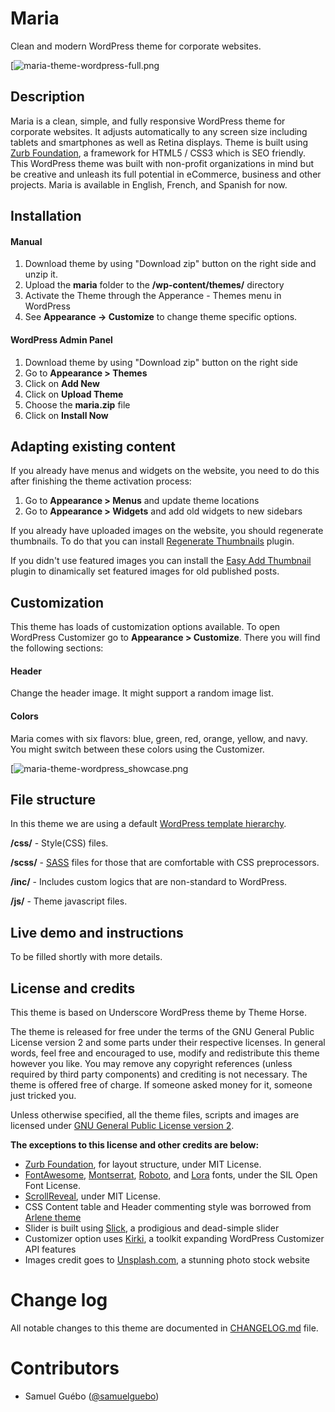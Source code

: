 # Maria
Clean and modern WordPress theme for corporate websites.

[![maria-theme-wordpress-full.png](http://samuelguebo.co/medias/uploads/2018/01/maria-theme-wordpress_showcase-2-1024x871.jpg)

## Description
Maria is a clean, simple, and fully responsive WordPress theme for corporate websites.
It adjusts automatically to any screen size including tablets and smartphones as well as Retina displays. Theme is built using [Zurb Foundation](https://github.com/zurb/foundation-sites), a  framework for HTML5 / CSS3 which is SEO friendly. This WordPress theme was built with non-profit organizations in mind but be creative and unleash its full potential in eCommerce, business and other projects. Maria is available in English, French, and Spanish for now.



## Installation

#### Manual

1. Download theme by using "Download zip" button on the right side and unzip it.
2. Upload the **maria** folder to the **/wp-content/themes/** directory
3. Activate the Theme through the Apperance - Themes menu in WordPress
4. See **Appearance -> Customize**  to change theme specific options.

#### WordPress Admin Panel

1. Download theme by using "Download zip" button on the right side
2. Go to **Appearance > Themes**
3. Click on **Add New**
4. Click on **Upload Theme**
5. Choose the **maria.zip** file
6. Click on **Install Now**


## Adapting existing content
If you already have menus and widgets on the website, you need to do this after finishing the theme activation process:

1. Go to **Appearance > Menus** and update theme locations
2. Go to **Appearance > Widgets** and add old widgets to new sidebars

If you already have uploaded images on the website, you should regenerate thumbnails. To do that you can install [Regenerate Thumbnails](http://wordpress.org/plugins/regenerate-thumbnails/) plugin.

If you didn't use featured images you can install the [Easy Add Thumbnail](http://wordpress.org/plugins/easy-add-thumbnail/) plugin to dinamically set featured images for old published posts.


## Customization

This theme has loads of customization options available. To open WordPress Customizer go to **Appearance > Customize**. There you will find the following sections:
#### Header
Change the header image. It might support a random image list.

#### Colors
 Maria comes with six flavors: blue, green, red, orange, yellow, and navy. You might switch between these colors using the Customizer.

[![maria-theme-wordpress_showcase.png](http://samuelguebo.co/medias/uploads/2018/01/maria-theme-wordpress_settings-1024x609.png)

## File structure
In this theme we are using a default [WordPress template hierarchy](http://codex.wordpress.org/Template_Hierarchy).

**/css/** - Style(CSS) files.

**/scss/** - [SASS](http://sass-lang.com) files for those that are comfortable with CSS preprocessors.

**/inc/** - Includes custom logics that are non-standard to WordPress.

**/js/** - Theme javascript files.


## Live demo and instructions
To be filled shortly with more details.

## License and credits

This theme is based on Underscore WordPress theme by Theme Horse.

The theme is released for free under the terms of the GNU General Public License version 2
and some parts under their respective licenses.
In general words, feel free and encouraged to use, modify and redistribute this theme however you like.
You may remove any copyright references (unless required by third party components) and crediting is not necessary.
The theme is offered free of charge. If someone asked money for it, someone just tricked you.

Unless otherwise specified, all the theme files, scripts and images are licensed under [GNU General Public License version 2](http://github.com/samuelguebo/bastille/LICENSE).

**The exceptions to this license and other credits are below:**

- [Zurb Foundation](https://github.com/zurb/foundation-sites), for layout structure, under MIT License.
- [FontAwesome](https://github.com/FortAwesome/Font-Awesome), [Montserrat](https://github.com/JulietaUla/Montserrat), [Roboto](https://fonts.google.com/specimen/Roboto), and [Lora](https://www.fontsquirrel.com/fonts/lora) fonts,  under the SIL Open Font License.
- [ScrollReveal](https://github.com/jlmakes/scrollreveal), under MIT License.
- CSS Content table and Header commenting style was borrowed from [Arlene theme](https://github.com/samuelguebo/arlene)
- Slider is built using [Slick](https://github.com/kenwheeler/slick/), a prodigious and dead-simple slider
- Customizer option uses [Kirki](https://github.com/aristath/kirki), a toolkit expanding WordPress Customizer API features
- Images credit goes to [Unsplash.com](https://unsplash.com/), a stunning photo stock website

# Change log
All notable changes to this theme are documented in [CHANGELOG.md](https://github.com/samuelguebo/maria/blob/master/CHANGELOG.md) file.

# Contributors
 * Samuel Gu&eacute;bo ([@samuelguebo](http://twitter.com/samuelguebo))
